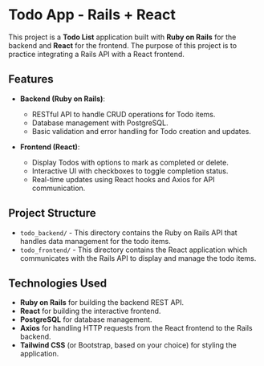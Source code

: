 # Todo App - Rails + React

This project is a **Todo List** application built with **Ruby on Rails** for the backend and **React** for the frontend. The purpose of this project is to practice integrating a Rails API with a React frontend.

## Features

- **Backend (Ruby on Rails)**:
  - RESTful API to handle CRUD operations for Todo items.
  - Database management with PostgreSQL.
  - Basic validation and error handling for Todo creation and updates.
  
- **Frontend (React)**:
  - Display Todos with options to mark as completed or delete.
  - Interactive UI with checkboxes to toggle completion status.
  - Real-time updates using React hooks and Axios for API communication.

## Project Structure

- `todo_backend/` - This directory contains the Ruby on Rails API that handles data management for the todo items.
- `todo_frontend/` - This directory contains the React application which communicates with the Rails API to display and manage the todo items.

## Technologies Used

- **Ruby on Rails** for building the backend REST API.
- **React** for building the interactive frontend.
- **PostgreSQL** for database management.
- **Axios** for handling HTTP requests from the React frontend to the Rails backend.
- **Tailwind CSS** (or Bootstrap, based on your choice) for styling the application.

